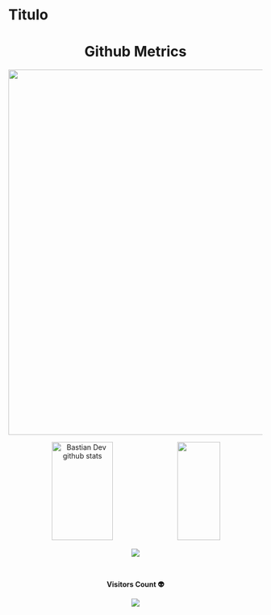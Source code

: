 # Titulo
<h1 align="center">Github Metrics </h1><p align="center">
<img width="725em" src="https://github-profile-summary-cards.vercel.app/api/cards/profile-details?username=gabriel3019&theme=github_dark" />
</p>
<!------------------------------------------------------------------------->
<div align="center">  
  <img width="49%" height="195px" src="https://github-readme-stats.vercel.app/api?username=gabriel3019&show_icons=true&count_private=true&hide_border=true&title_color=02D9F7FF&icon_color=02D9F7FF&text_color=c9d1d9&bg_color=0d1117" alt="Bastian Dev github stats" /> 
  
  <img width="41%" height="195px" src="https://github-readme-stats.vercel.app/api/top-langs/?username=gabriel3019&layout=compact&hide_border=true&title_color=02D9F7FF&text_color=02D9F7FF&bg_color=0d1117" />
</div> 
<!------------------------------------------------------------------------->
<p align="center">
 <img  src="https://github-readme-streak-stats.herokuapp.com?user=gabriel3019&theme=tokyonight_duo&hide_border=true"
</p>
<!------------------------------------------------------------------------->
<div align="center">
<br><p align="centre"><b>Visitors Count 👽 </b></p>  
<p align="center"><img align="center" src="https://profile-counter.glitch.me/{👽}/count.svg" /></p> 
<br>
</div>

